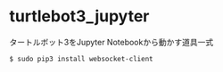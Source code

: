 # turtlebot3_jupyter
タートルボット3をJupyter Notebookから動かす道具一式



```bash
$ sudo pip3 install websocket-client
```
